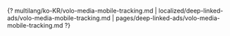 {? multilang/ko-KR/volo-media-mobile-tracking.md | localized/deep-linked-ads/volo-media-mobile-tracking.md | pages/deep-linked-ads/volo-media-mobile-tracking.md ?}
